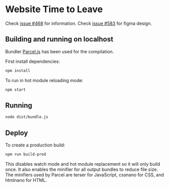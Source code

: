 # Website Time to Leave 
 
Check [issue #468](https://github.com/thamara/time-to-leave/issues/468) for information. 
Check [issue #583](https://github.com/thamara/time-to-leave/issues/583) for figma design. 


## Building and running on localhost

Bundler [Parcel.js](https://parceljs.org/) has been used for the compilation.

First install dependencies:

```sh
npm install
```

To run in hot module reloading mode:

```sh
npm start
```

## Running

```sh
node dist/bundle.js
```

## Deploy

To create a production build:

```sh
npm run build-prod
```

This disables watch mode and hot module replacement so it will only build once. It also enables the minifier for all output bundles to reduce file size. The minifiers used by Parcel are terser for JavaScript, cssnano for CSS, and htmlnano for HTML.

